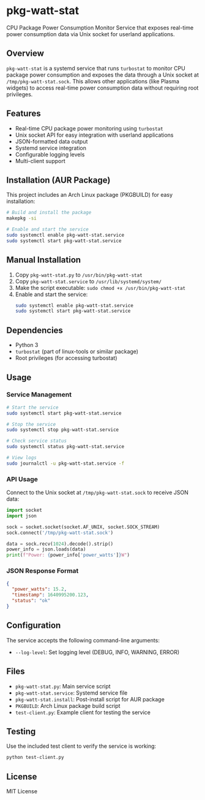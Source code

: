 # pkg-watt-stat

CPU Package Power Consumption Monitor Service that exposes real-time power consumption data via Unix socket for userland applications.

## Overview

`pkg-watt-stat` is a systemd service that runs `turbostat` to monitor CPU package power consumption and exposes the data through a Unix socket at `/tmp/pkg-watt-stat.sock`. This allows other applications (like Plasma widgets) to access real-time power consumption data without requiring root privileges.

## Features

- Real-time CPU package power monitoring using `turbostat`
- Unix socket API for easy integration with userland applications
- JSON-formatted data output
- Systemd service integration
- Configurable logging levels
- Multi-client support

## Installation (AUR Package)

This project includes an Arch Linux package (PKGBUILD) for easy installation:

```bash
# Build and install the package
makepkg -si

# Enable and start the service
sudo systemctl enable pkg-watt-stat.service
sudo systemctl start pkg-watt-stat.service
```

## Manual Installation

1. Copy `pkg-watt-stat.py` to `/usr/bin/pkg-watt-stat`
2. Copy `pkg-watt-stat.service` to `/usr/lib/systemd/system/`
3. Make the script executable: `sudo chmod +x /usr/bin/pkg-watt-stat`
4. Enable and start the service:
   ```bash
   sudo systemctl enable pkg-watt-stat.service
   sudo systemctl start pkg-watt-stat.service
   ```

## Dependencies

- Python 3
- `turbostat` (part of linux-tools or similar package)
- Root privileges (for accessing turbostat)

## Usage

### Service Management

```bash
# Start the service
sudo systemctl start pkg-watt-stat.service

# Stop the service
sudo systemctl stop pkg-watt-stat.service

# Check service status
sudo systemctl status pkg-watt-stat.service

# View logs
sudo journalctl -u pkg-watt-stat.service -f
```

### API Usage

Connect to the Unix socket at `/tmp/pkg-watt-stat.sock` to receive JSON data:

```python
import socket
import json

sock = socket.socket(socket.AF_UNIX, socket.SOCK_STREAM)
sock.connect('/tmp/pkg-watt-stat.sock')

data = sock.recv(1024).decode().strip()
power_info = json.loads(data)
print(f"Power: {power_info['power_watts']}W")
```

### JSON Response Format

```json
{
  "power_watts": 15.2,
  "timestamp": 1640995200.123,
  "status": "ok"
}
```

## Configuration

The service accepts the following command-line arguments:

- `--log-level`: Set logging level (DEBUG, INFO, WARNING, ERROR)

## Files

- `pkg-watt-stat.py`: Main service script
- `pkg-watt-stat.service`: Systemd service file
- `pkg-watt-stat.install`: Post-install script for AUR package
- `PKGBUILD`: Arch Linux package build script
- `test-client.py`: Example client for testing the service

## Testing

Use the included test client to verify the service is working:

```bash
python test-client.py
```

## License

MIT License